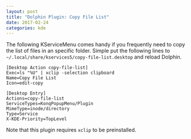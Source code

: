 ```yaml
---
layout: post
title: "Dolphin Plugin: Copy File List"
date: 2017-02-24
categories: kde
---
```

The following KServiceMenu comes handy if you frequently need to copy the list of files in an specific folder. Simple put the following lines to `~/.local/share/kservices5/copy-file-list.desktop` and reload Dolphin.

```
[Desktop Action copy-file-list]
Exec=ls "%U" | xclip -selection clipboard
Name=Copy File List
Icon=edit-copy

[Desktop Entry]
Actions=copy-file-list
ServiceTypes=KonqPopupMenu/Plugin
MimeType=inode/directory
Type=Service
X-KDE-Priority=TopLevel
```

Note that this plugin requires `xclip` to be preinstalled.

